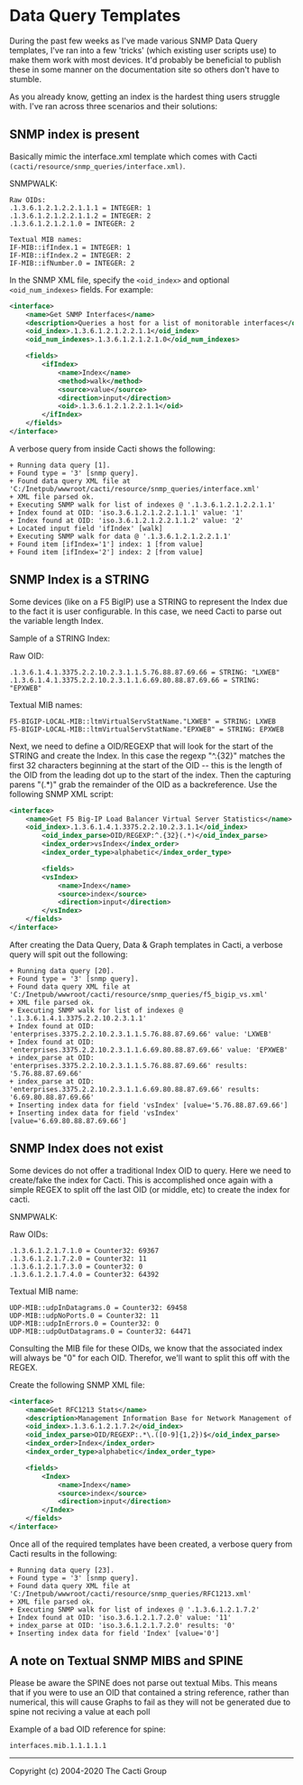 # Data Query Templates

During the past few weeks as I've made various SNMP Data Query templates, I've
ran into a few 'tricks' (which existing user scripts use) to make them work
with most devices. It'd probably be beneficial to publish these in some manner
on the documentation site so others don't have to stumble.

As you already know, getting an index is the hardest thing users struggle with.
I've ran across three scenarios and their solutions:

## SNMP index is present

Basically mimic the interface.xml template which comes with Cacti
`(cacti/resource/snmp_queries/interface.xml)`.

SNMPWALK:

```console
Raw OIDs:
.1.3.6.1.2.1.2.2.1.1.1 = INTEGER: 1
.1.3.6.1.2.1.2.2.1.1.2 = INTEGER: 2
.1.3.6.1.2.1.2.1.0 = INTEGER: 2
```

```console
Textual MIB names:
IF-MIB::ifIndex.1 = INTEGER: 1
IF-MIB::ifIndex.2 = INTEGER: 2
IF-MIB::ifNumber.0 = INTEGER: 2
```

In the SNMP XML file, specify the `<oid_index>` and optional
`<oid_num_indexes>` fields. For example:

```XML
<interface>
    <name>Get SNMP Interfaces</name>
    <description>Queries a host for a list of monitorable interfaces</description>
    <oid_index>.1.3.6.1.2.1.2.2.1.1</oid_index>
    <oid_num_indexes>.1.3.6.1.2.1.2.1.0</oid_num_indexes>

    <fields>
        <ifIndex>
            <name>Index</name>
            <method>walk</method>
            <source>value</source>
            <direction>input</direction>
            <oid>.1.3.6.1.2.1.2.2.1.1</oid>
        </ifIndex>
    </fields>
</interface>
```

A verbose query from inside Cacti shows the following:

```shell
+ Running data query [1].
+ Found type = '3' [snmp query].
+ Found data query XML file at 'C:/Inetpub/wwwroot/cacti/resource/snmp_queries/interface.xml'
+ XML file parsed ok.
+ Executing SNMP walk for list of indexes @ '.1.3.6.1.2.1.2.2.1.1'
+ Index found at OID: 'iso.3.6.1.2.1.2.2.1.1.1' value: '1'
+ Index found at OID: 'iso.3.6.1.2.1.2.2.1.1.2' value: '2'
+ Located input field 'ifIndex' [walk]
+ Executing SNMP walk for data @ '.1.3.6.1.2.1.2.2.1.1'
+ Found item [ifIndex='1'] index: 1 [from value]
+ Found item [ifIndex='2'] index: 2 [from value]
```

## SNMP Index is a STRING

Some devices (like on a F5 BigIP) use a STRING to represent the Index due to
the fact it is user configurable. In this case, we need Cacti to parse out the
variable length Index.

Sample of a STRING Index:

Raw OID:

```console
.1.3.6.1.4.1.3375.2.2.10.2.3.1.1.5.76.88.87.69.66 = STRING: "LXWEB"
.1.3.6.1.4.1.3375.2.2.10.2.3.1.1.6.69.80.88.87.69.66 = STRING: "EPXWEB"
```

Textual MIB names:

```console
F5-BIGIP-LOCAL-MIB::ltmVirtualServStatName."LXWEB" = STRING: LXWEB
F5-BIGIP-LOCAL-MIB::ltmVirtualServStatName."EPXWEB" = STRING: EPXWEB
```

Next, we need to define a OID/REGEXP that will look for the start of the STRING
and create the Index.  In this case the regexp "^.{32}" matches the first 32
characters beginning at the start of the OID -- this is the length of the OID
from the leading dot up to the start of the index. Then the capturing parens
"(.*)" grab the remainder of the OID as a backreference. Use the following SNMP
XML script:

```XML
<interface>
    <name>Get F5 Big-IP Load Balancer Virtual Server Statistics</name>
    <oid_index>.1.3.6.1.4.1.3375.2.2.10.2.3.1.1</oid_index>
        <oid_index_parse>OID/REGEXP:^.{32}(.*)</oid_index_parse>
        <index_order>vsIndex</index_order>
        <index_order_type>alphabetic</index_order_type>

        <fields>
        <vsIndex>
            <name>Index</name>
            <source>index</source>
            <direction>input</direction>
        </vsIndex>
    </fields>
</interface>
```

After creating the Data Query, Data & Graph templates in Cacti, a verbose query
will spit out the following:

```shell
+ Running data query [20].
+ Found type = '3' [snmp query].
+ Found data query XML file at 'C:/Inetpub/wwwroot/cacti/resource/snmp_queries/f5_bigip_vs.xml'
+ XML file parsed ok.
+ Executing SNMP walk for list of indexes @ '.1.3.6.1.4.1.3375.2.2.10.2.3.1.1'
+ Index found at OID: 'enterprises.3375.2.2.10.2.3.1.1.5.76.88.87.69.66' value: 'LXWEB'
+ Index found at OID: 'enterprises.3375.2.2.10.2.3.1.1.6.69.80.88.87.69.66' value: 'EPXWEB'
+ index_parse at OID: 'enterprises.3375.2.2.10.2.3.1.1.5.76.88.87.69.66' results: '5.76.88.87.69.66'
+ index_parse at OID: 'enterprises.3375.2.2.10.2.3.1.1.6.69.80.88.87.69.66' results: '6.69.80.88.87.69.66'
+ Inserting index data for field 'vsIndex' [value='5.76.88.87.69.66']
+ Inserting index data for field 'vsIndex' [value='6.69.80.88.87.69.66']
```

## SNMP Index does not exist

Some devices do not offer a traditional Index OID to query. Here we need to
create/fake the index for Cacti. This is accomplished once again with a simple
REGEX to split off the last OID (or middle, etc) to create the index for cacti.

SNMPWALK:

Raw OIDs:

```console
.1.3.6.1.2.1.7.1.0 = Counter32: 69367
.1.3.6.1.2.1.7.2.0 = Counter32: 11
.1.3.6.1.2.1.7.3.0 = Counter32: 0
.1.3.6.1.2.1.7.4.0 = Counter32: 64392
```

Textual MIB name:

```console
UDP-MIB::udpInDatagrams.0 = Counter32: 69458
UDP-MIB::udpNoPorts.0 = Counter32: 11
UDP-MIB::udpInErrors.0 = Counter32: 0
UDP-MIB::udpOutDatagrams.0 = Counter32: 64471
```

Consulting the MIB file for these OIDs, we know that the associated index will
always be "0" for each OID.  Therefor, we'll want to split this off with the
REGEX.

Create the following SNMP XML file:

```XML
<interface>
    <name>Get RFC1213 Stats</name>
    <description>Management Information Base for Network Management of TCP/IP-based internets</description>
    <oid_index>.1.3.6.1.2.1.7.2</oid_index>
    <oid_index_parse>OID/REGEXP:.*\.([0-9]{1,2})$</oid_index_parse>
    <index_order>Index</index_order>
    <index_order_type>alphabetic</index_order_type>

    <fields>
        <Index>
            <name>Index</name>
            <source>index</source>
            <direction>input</direction>
        </Index>
    </fields>
</interface>
```

Once all of the required templates have been created, a verbose query from
Cacti results in the following:

```shell
+ Running data query [23].
+ Found type = '3' [snmp query].
+ Found data query XML file at 'C:/Inetpub/wwwroot/cacti/resource/snmp_queries/RFC1213.xml'
+ XML file parsed ok.
+ Executing SNMP walk for list of indexes @ '.1.3.6.1.2.1.7.2'
+ Index found at OID: 'iso.3.6.1.2.1.7.2.0' value: '11'
+ index_parse at OID: 'iso.3.6.1.2.1.7.2.0' results: '0'
+ Inserting index data for field 'Index' [value='0']
```

## A note on Textual SNMP MIBS and SPINE

Please be aware the SPINE does not parse out textual Mibs.  This means that if
you were to use an OID that contained a string reference, rather than numerical,
this will cause Graphs to fail as they will not be generated due to spine not
reciving a value at each poll

Example of a bad OID reference for spine:

```shell
interfaces.mib.1.1.1.1.1
```

---
Copyright (c) 2004-2020 The Cacti Group
